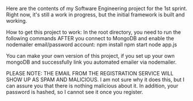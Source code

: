 Here are the contents of my Software Engineering project for the 1st sprint. Right now, it's still a work in progress, but the initial framework is built and working.

How to get this project to work:
In the root directory, you need to run the following commands AFTER you connect to MongoDB and enable the nodemailer email/password account:
npm install
npm start
node app.js

You can make your own version of this project, if you set up your own mongoDB and successfully link you automated emailer via nodemailer.

PLEASE NOTE: THE EMAIL FROM THE REGISTRATION SERVICE WILL SHOW UP AS SPAM AND MALICIOUS. I am not sure why it does this, but I can assure you that there is nothing malicious about it.
In addition, your password is hashed, so I cannot see it once you register.
